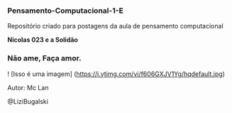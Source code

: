 ### Pensamento-Computacional-1-E
Repositório criado para postagens da aula de pensamento computacional

**Nicolas 023 e a Solidão**
### Não ame, Faça amor.
! [Isso é uma imagem] (https://i.ytimg.com/vi/f606GXJV1Yg/hqdefault.jpg)


Autor: Mc Lan

@LiziBugalski
